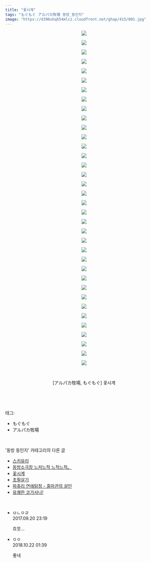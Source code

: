 ```yaml
---
title: "꽃시계"
tags: "もぐもぐ アルパカ牧場 동방_동인지"
image: "https://d396uhqh54mlcz.cloudfront.net/ghap/415/001.jpg"
---
```

<div class="article">
<p style="text-align: center; clear: none; float: none;"><img src="{{ site.imgserver7 }}/ghap/415/001.jpg"/></p>
<p style="text-align: center; clear: none; float: none;"><img src="{{ site.imgserver7 }}/ghap/415/002.jpg"/></p>
<p style="text-align: center; clear: none; float: none;"><img src="{{ site.imgserver7 }}/ghap/415/003.jpg"/></p>
<p style="text-align: center; clear: none; float: none;"><img src="{{ site.imgserver7 }}/ghap/415/004.jpg"/></p>
<p style="text-align: center; clear: none; float: none;"><img src="{{ site.imgserver7 }}/ghap/415/005.jpg"/></p>
<p style="text-align: center; clear: none; float: none;"><img src="{{ site.imgserver7 }}/ghap/415/006.jpg"/></p>
<p style="text-align: center; clear: none; float: none;"><img src="{{ site.imgserver7 }}/ghap/415/007.jpg"/></p>
<p style="text-align: center; clear: none; float: none;"><img src="{{ site.imgserver7 }}/ghap/415/008.jpg"/></p>
<p style="text-align: center; clear: none; float: none;"><img src="{{ site.imgserver7 }}/ghap/415/009.jpg"/></p>
<p style="text-align: center; clear: none; float: none;"><img src="{{ site.imgserver7 }}/ghap/415/010.jpg"/></p>
<p style="text-align: center; clear: none; float: none;"><img src="{{ site.imgserver7 }}/ghap/415/011.jpg"/></p>
<p style="text-align: center; clear: none; float: none;"><img src="{{ site.imgserver7 }}/ghap/415/012.jpg"/></p>
<p style="text-align: center; clear: none; float: none;"><img src="{{ site.imgserver7 }}/ghap/415/013.jpg"/></p>
<p style="text-align: center; clear: none; float: none;"><img src="{{ site.imgserver7 }}/ghap/415/014.jpg"/></p>
<p style="text-align: center; clear: none; float: none;"><img src="{{ site.imgserver7 }}/ghap/415/015.jpg"/></p>
<p style="text-align: center; clear: none; float: none;"><img src="{{ site.imgserver7 }}/ghap/415/016.jpg"/></p>
<p style="text-align: center; clear: none; float: none;"><img src="{{ site.imgserver7 }}/ghap/415/017.jpg"/></p>
<p style="text-align: center; clear: none; float: none;"><img src="{{ site.imgserver7 }}/ghap/415/018.jpg"/></p>
<p style="text-align: center; clear: none; float: none;"><img src="{{ site.imgserver7 }}/ghap/415/019.jpg"/></p>
<p style="text-align: center; clear: none; float: none;"><img src="{{ site.imgserver7 }}/ghap/415/020.jpg"/></p>
<p style="text-align: center; clear: none; float: none;"><img src="{{ site.imgserver7 }}/ghap/415/021.jpg"/></p>
<p style="text-align: center; clear: none; float: none;"><img src="{{ site.imgserver7 }}/ghap/415/022.jpg"/></p>
<p style="text-align: center; clear: none; float: none;"><img src="{{ site.imgserver7 }}/ghap/415/023.jpg"/></p>
<p style="text-align: center; clear: none; float: none;"><img src="{{ site.imgserver7 }}/ghap/415/024.jpg"/></p>
<p style="text-align: center; clear: none; float: none;"><img src="{{ site.imgserver7 }}/ghap/415/025.jpg"/></p>
<p style="text-align: center; clear: none; float: none;"><img src="{{ site.imgserver7 }}/ghap/415/026.jpg"/></p>
<p style="text-align: center; clear: none; float: none;"><img src="{{ site.imgserver7 }}/ghap/415/027.jpg"/></p>
<p style="text-align: center; clear: none; float: none;"><img src="{{ site.imgserver7 }}/ghap/415/028.jpg"/></p>
<p style="text-align: center; clear: none; float: none;"><img src="{{ site.imgserver7 }}/ghap/415/029.jpg"/></p>
<p style="text-align: center; clear: none; float: none;"><img src="{{ site.imgserver7 }}/ghap/415/030.jpg"/></p>
<p style="text-align: center; clear: none; float: none;"><img src="{{ site.imgserver7 }}/ghap/415/031.jpg"/></p>
<p style="text-align: center; clear: none; float: none;"><img src="{{ site.imgserver7 }}/ghap/415/032.jpg"/></p>
<p style="text-align: center; clear: none; float: none;"><img src="{{ site.imgserver7 }}/ghap/415/033.jpg"/></p>
<p style="text-align: center; clear: none; float: none;"><img src="{{ site.imgserver7 }}/ghap/415/034.jpg"/></p>
<p style="text-align: center; clear: none; float: none;"><img src="{{ site.imgserver7 }}/ghap/415/035.jpg"/></p>
<p style="text-align: center; clear: none; float: none;"><img src="{{ site.imgserver7 }}/ghap/415/036.jpg"/></p>
<p style="text-align: center; clear: none; float: none;"><br/></p>
<p style="text-align: center; clear: none; float: none;">[アルパカ牧場, もぐもぐ] 꽃시계</p>
<p><br/></p>
</div><br/>
<div class="tagTrail">
<p>태그: </p>
<ul>
<li>もぐもぐ</li>
<li>アルパカ牧場</li>
</ul>
</div><br/>
<div class="another">
<p>'동방 동인지' 카테고리의 다른 글</p>
<ul>
<li><a href="/ghap_417">스키유리</a></li>
<li><a href="/ghap_416">동방소극장 느저느적 느적느적。</a></li>
<li><a href="/ghap_415">꽃시계</a></li>
<li><a href="/ghap_413">초필살기</a></li>
<li><a href="/ghap_412">파츄리 연애탐정 - 홍마관의 살인</a></li>
<li><a href="/ghap_411">유쾌한 코가사나!</a></li>
</ul>
</div><br/>
<div class="cb_module cb_fluid">
<div class="cb_wrt cb_profile">
<div class="comment">
<ul>
<li class="cb_thumb_off" id="comment15087254">
<div class="cb_comment_area">
<div class="cb_info_area">
<div class="cb_section">
<span class="cb_nick_name">ㅁㄴㅇㄹ</span>
</div>
<div class="cb_section">
<span class="cb_date">2017.09.20 23:19 </span>
</div>
</div>
<div class="cb_dsc_comment">
<p class="cb_dsc">
											흐뭇...
										</p>
</div>
</div></li>
<li class="cb_thumb_off" id="comment15359419">
<div class="cb_comment_area">
<div class="cb_info_area">
<div class="cb_section">
<span class="cb_nick_name">ㅇㅇ</span>
</div>
<div class="cb_section">
<span class="cb_date">2018.10.22 01:39 </span>
</div>
</div>
<div class="cb_dsc_comment">
<p class="cb_dsc">
											좋네
										</p>
</div>
</div></li>
</ul>
</div>
</div><!-- commentList close -->
</div><br/>
